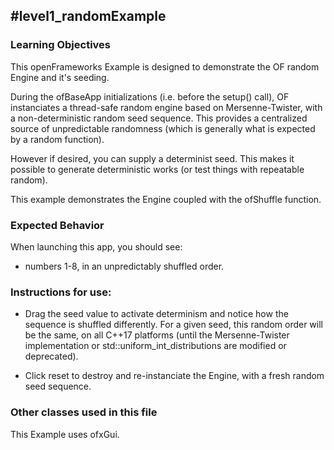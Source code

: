 #level1_randomExample
--
### Learning Objectives

This openFrameworks Example is designed to demonstrate the OF random Engine and it's seeding. 

During the ofBaseApp initializations (i.e. before the setup() call), OF instanciates a thread-safe random engine based on Mersenne-Twister, with a non-deterministic random seed sequence. This provides a centralized source of unpredictable randomness (which is generally what is expected by a random function).

However if desired, you can supply a determinist seed. This makes it possible to generate deterministic works (or test things with repeatable random).

This example demonstrates the Engine coupled with the ofShuffle function.

### Expected Behavior

When launching this app, you should see:

* numbers 1-8, in an unpredictably shuffled order.

### Instructions for use:

* Drag the seed value to activate determinism and notice how the sequence is shuffled differently. For a given seed, this random order will be the same, on all C++17 platforms (until the Mersenne-Twister implementation or std::uniform_int_distributions are modified or deprecated).

* Click reset to destroy and re-instanciate the Engine, with a fresh random seed sequence.

### Other classes used in this file

This Example uses ofxGui. 

